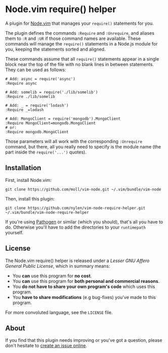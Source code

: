 Node.vim require() helper
=========================

A plugin for [Node.vim](https://github.com/moll/vim-node) that manages your
`require()` statements for you.

The plugin defines the commands `:Require` and `:Unrequire`, and aliases them
to `:R` and `:UR` if those command names are available.  These commands will
manage the `require()` statements in a Node.js module for you, keeping the
statements sorted and aligned.

These commands assume that all `require()` statements appear in a single block
near the top of the file with no blank lines in between statements.  They can
be used as follows:

    # Add: async = require('async')
    :Require async

    # Add: somelib = require('./lib/somelib')
    :Require ./lib/somelib

    # Add: _ = require('lodash')
    :Require _=lodash

    # Add: MongoClient = require('mongodb').MongoClient
    :Require MongoClient=mongodb.MongoClient
    # or:
    :Require mongodb.MongoClient

Those parameters will all work with the corresponding `:Unrequire` command, but
there, all you really need to specify is the module name (the part inside the
`require('...')` quotes).

Installation
------------

First, install Node.vim:

```
git clone https://github.com/moll/vim-node.git ~/.vim/bundle/vim-node
```

Then, install this plugin:

```
git clone https://github.com/nylen/vim-node-require-helper.git ~/.vim/bundle/vim-node-require-helper
```

If you're using [Pathogen](https://github.com/tpope/vim-pathogen) or similar
(which you should), that's all you have to do.  Otherwise you'll have to add
the directories to your `runtimepath` yourself.

License
-------
The Node.vim require() helper is released under a *Lesser GNU Affero General
Public License*, which in summary means:

- You **can** use this program for **no cost**.
- You **can** use this program for **both personal and commercial reasons**.
- You **do not have to share your own program's code** which uses this program.
- You **have to share modifications** (e.g bug-fixes) you've made to this program.

For more convoluted language, see the `LICENSE` file.


About
-----
If you find that this plugin needs improving or you've got a question, please
don't hesitate to
[create an issue online](https://github.com/nylen/vim-node-require-helper/issues).
